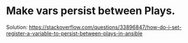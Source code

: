 # Make vars persist between Plays.
Solution: https://stackoverflow.com/questions/33896847/how-do-i-set-register-a-variable-to-persist-between-plays-in-ansible
